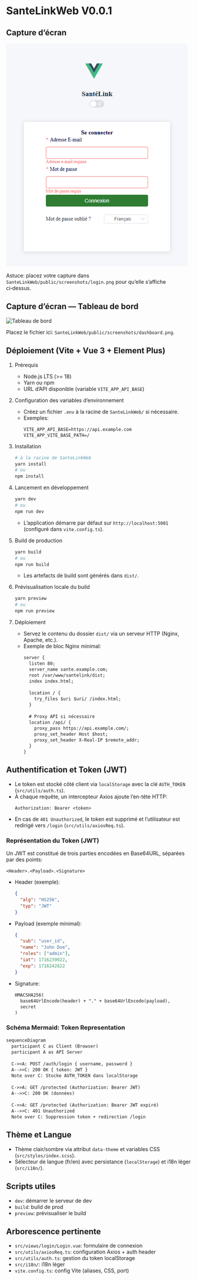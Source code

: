 # SanteLinkWeb V0.0.1

## Capture d’écran

![Écran de connexion](public/screenshots/login.png)

Astuce: placez votre capture dans `SanteLinkWeb/public/screenshots/login.png` pour qu’elle s’affiche ci‑dessus.

## Capture d’écran — Tableau de bord

![Tableau de bord](public/screenshots/dashboard.png)

Placez le fichier ici: `SanteLinkWeb/public/screenshots/dashboard.png`.


## Déploiement (Vite + Vue 3 + Element Plus)

1. Prérequis
   - Node.js LTS (>= 18)
   - Yarn ou npm
   - URL d’API disponible (variable `VITE_APP_API_BASE`)

2. Configuration des variables d’environnement
   - Créez un fichier `.env` à la racine de `SanteLinkWeb/` si nécessaire.
   - Exemples:
     ```env
     VITE_APP_API_BASE=https://api.example.com
     VITE_APP_VITE_BASE_PATH=/
     ```

3. Installation
   ```bash
   # à la racine de SanteLinkWeb
   yarn install
   # ou
   npm install
   ```

4. Lancement en développement
   ```bash
   yarn dev
   # ou
   npm run dev
   ```
   - L’application démarre par défaut sur `http://localhost:5001` (configuré dans `vite.config.ts`).

5. Build de production
   ```bash
   yarn build
   # ou
   npm run build
   ```
   - Les artefacts de build sont générés dans `dist/`.

6. Prévisualisation locale du build
   ```bash
   yarn preview
   # ou
   npm run preview
   ```

7. Déploiement
   - Servez le contenu du dossier `dist/` via un serveur HTTP (Nginx, Apache, etc.).
   - Exemple de bloc Nginx minimal:
     ```nginx
     server {
       listen 80;
       server_name sante.example.com;
       root /var/www/santelink/dist;
       index index.html;

       location / {
         try_files $uri $uri/ /index.html;
       }

       # Proxy API si nécessaire
       location /api/ {
         proxy_pass https://api.example.com/;
         proxy_set_header Host $host;
         proxy_set_header X-Real-IP $remote_addr;
       }
     }
     ```

## Authentification et Token (JWT)

- Le token est stocké côté client via `localStorage` avec la clé `AUTH_TOKEN` (`src/utils/auth.ts`).
- À chaque requête, un intercepteur Axios ajoute l’en-tête HTTP:
  ```http
  Authorization: Bearer <token>
  ```
- En cas de `401 Unauthorized`, le token est supprimé et l’utilisateur est redirigé vers `/login` (`src/utils/axiosReq.ts`).

### Représentation du Token (JWT)

Un JWT est constitué de trois parties encodées en Base64URL, séparées par des points:

```
<Header>.<Payload>.<Signature>
```

- Header (exemple):
  ```json
  {
    "alg": "HS256",
    "typ": "JWT"
  }
  ```
- Payload (exemple minimal):
  ```json
  {
    "sub": "user_id",
    "name": "John Doe",
    "roles": ["admin"],
    "iat": 1716239022,
    "exp": 1716242622
  }
  ```
- Signature:
  ```
  HMACSHA256(
    base64UrlEncode(header) + "." + base64UrlEncode(payload),
    secret
  )
  ```

### Schéma Mermaid: Token Representation

```mermaid
sequenceDiagram
  participant C as Client (Browser)
  participant A as API Server

  C->>A: POST /auth/login { username, password }
  A-->>C: 200 OK { token: JWT }
  Note over C: Stocke AUTH_TOKEN dans localStorage

  C->>A: GET /protected (Authorization: Bearer JWT)
  A-->>C: 200 OK (données)

  C->>A: GET /protected (Authorization: Bearer JWT expiré)
  A-->>C: 401 Unauthorized
  Note over C: Suppression token + redirection /login
```

## Thème et Langue

- Thème clair/sombre via attribut `data-theme` et variables CSS (`src/styles/index.scss`).
- Sélecteur de langue (fr/en) avec persistance (`localStorage`) et i18n léger (`src/i18n/`).

## Scripts utiles

- `dev`: démarrer le serveur de dev
- `build`: build de prod
- `preview`: prévisualiser le build

## Arborescence pertinente

- `src/views/login/Login.vue`: formulaire de connexion
- `src/utils/axiosReq.ts`: configuration Axios + auth header
- `src/utils/auth.ts`: gestion du token localStorage
- `src/i18n/`: i18n léger
- `vite.config.ts`: config Vite (aliases, CSS, port)
